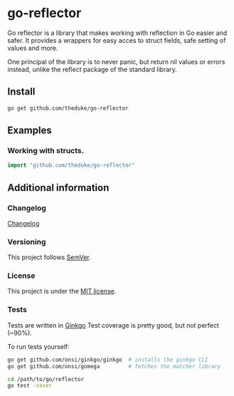 # go-reflector

Go reflector is a library that makes working with reflection in Go easier and safer.
It provides a wrappers for easy acces to struct fields, safe setting of values and more.

One principal of the library is to never panic, but return nil values or errors instead, 
unlike the reflect package of the standard library.

## Install

```bash
go get github.com/theduke/go-reflector
```

## Examples

### Working with structs.

```go
import "github.com/theduke/go-reflector"


```

## Additional information

### Changelog

[Changelog](https://github.com/theduke/go-reflector/blob/master/CHANGELOG.md)

### Versioning

This project follows [SemVer](http://semver.org/).

### License

This project is under the [MIT license](https://opensource.org/licenses/MIT).

### Tests

Tests are written in [Ginkgo]()
Test coverage is pretty good, but not perfect (~90%).

To run tests yourself:

```bash
go get github.com/onsi/ginkgo/ginkgo  # installs the ginkgo CLI
go get github.com/onsi/gomega         # fetches the matcher library

cd /path/to/go/reflector
go test -cover
```
